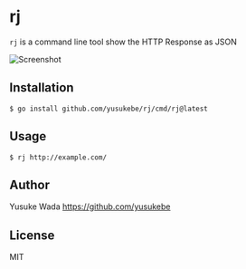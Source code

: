 # rj

`rj` is a command line tool show the HTTP Response as JSON

![Screenshot](https://user-images.githubusercontent.com/10682/140741605-7ae52cdf-e5c3-4c72-9cb7-78e7dbc7c3ea.png)


## Installation

```
$ go install github.com/yusukebe/rj/cmd/rj@latest
```

## Usage

```
$ rj http://example.com/
```

## Author

Yusuke Wada <https://github.com/yusukebe>

## License

MIT